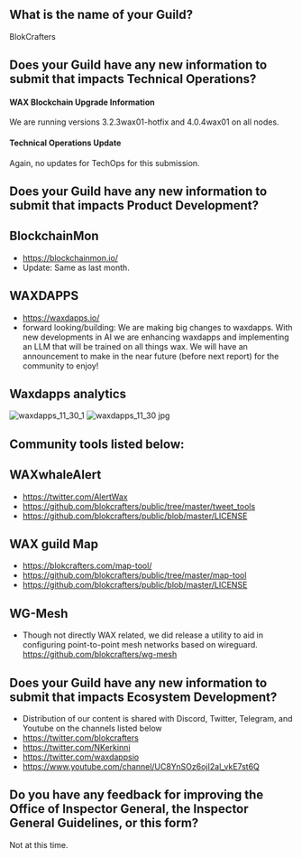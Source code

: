 ## What is the name of your Guild?

BlokCrafters

## Does your Guild have any new information to submit that impacts Technical Operations?



#### WAX Blockchain Upgrade Information

We are running versions 3.2.3wax01-hotfix and 4.0.4wax01 on all nodes.

#### Technical Operations Update

Again, no updates for TechOps for this submission.

## Does your Guild have any new information to submit that impacts Product Development?
## BlockchainMon
- https://blockchainmon.io/
- Update: Same as last month.
## WAXDAPPS
- https://waxdapps.io/
- forward looking/building: We are making big changes to waxdapps. With new developments in AI we are enhancing waxdapps and implementing an LLM that will be trained on all things wax. We will have an announcement to make in the near future (before next report) for the community to enjoy! 
## Waxdapps analytics  
![waxdapps_11_30_1](https://github.com/blokcrafters/waxguilds/assets/66744057/a77e4d85-b63d-4fff-b7b8-5a2eb4b4fae5)
![waxdapps_11_30 jpg](https://github.com/blokcrafters/waxguilds/assets/66744057/2effe1ab-9be3-4047-8c8c-1f44c03f4dad)







 

## Community tools listed below:
## WAXwhaleAlert
+ https://twitter.com/AlertWax 
+ https://github.com/blokcrafters/public/tree/master/tweet_tools
+ https://github.com/blokcrafters/public/blob/master/LICENSE

## WAX guild Map
+ https://blokcrafters.com/map-tool/
+ https://github.com/blokcrafters/public/tree/master/map-tool
+ https://github.com/blokcrafters/public/blob/master/LICENSE

## WG-Mesh
+ Though not directly WAX related, we did release a utility to aid in configuring point-to-point mesh networks based on wireguard.
https://github.com/blokcrafters/wg-mesh

## Does your Guild have any new information to submit that impacts Ecosystem Development?

+ Distribution of our content is shared with Discord, Twitter, Telegram, and Youtube on the channels listed below
+ https://twitter.com/blokcrafters
+ https://twitter.com/NKerkinni
+ https://twitter.com/waxdappsio
+ https://www.youtube.com/channel/UC8YnSOz6ojI2al_vkE7st6Q



## Do you have any feedback for improving the Office of Inspector General, the Inspector General Guidelines, or this form?

Not at this time.
